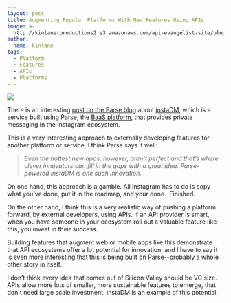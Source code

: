 ```yaml
---
layout: post
title: Augmenting Popular Platforms With New Features Using APIs
image: >-
  http://kinlane-productions2.s3.amazonaws.com/api-evangelist-site/blog/instaDM-logo.png
author:
  name: kinlane
tags:
  - Platform
  - Features
  - APIs
  - Platforms
---
```

[![](https://s3.amazonaws.com/kinlane-productions2/api-evangelist/instagram/instaDM-logo.png)](http://insta.dm/)

There is an interesting [post on the Parse blog](http://blog.parse.com/2013/02/01/instadm-brings-private-messaging-to-instagram/) about [instaDM](http://insta.dm/), which is a service built using Parse, the [BaaS platform](/trends/baas.php), that provides private messaging in the Instagram ecosystem.

This is a very interesting approach to externally developing features for another platform or service. I think Parse says it well:

> _Even the hottest new apps, however, aren’t perfect and that’s where clever innovators can fill in the gaps with a great idea. Parse-powered instaDM is one such innovation._

On one hand, this approach is a gamble. All Instagram has to do is copy what you've done, put it in the roadmap, and your done.  Finished.

On the other hand, I think this is a very realistic way of pushing a platform forward, by external developers, using APIs. If an API provider is smart, when you have someone in your ecosystem roll out a valuable feature like this, you invest in their success.

Building features that augment web or mobile apps like this demonstrate that API ecosystems offer a lot potential for innovation, and I have to say it is even more interesting that this is being built on Parse--probably a whole other story in itself.

I don’t think every idea that comes out of Silicon Valley should be VC size. APIs allow more lots of smaller, more sustainable features to emerge, that don't need large scale investment. instaDM is an example of this potential.